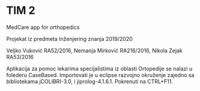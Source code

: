 # TIM 2

MedCare app for orthopedics

Projekat iz predmeta Inženjering znanja 2019/2020

Veljko Vuković RA52/2016, 
Nemanja Mirković RA216/2016,
Nikola Zejak RA53/2016

Aplikacija za pomoc lekarima specijalistima iz oblasti Ortopedije se nalazi u folederu CaseBased.
Importovati je u eclipse razvojno okruženje zajedno sa bibliotekama jCOLIBRI-3.0, i jiprolog-4.1.6.1.
Pokrenuti na CTRL+F11.
